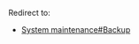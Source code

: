 Redirect to:

*   [System maintenance#Backup](/index.php/System_maintenance#Backup "System maintenance")